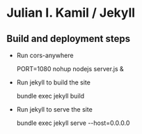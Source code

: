 # Julian I. Kamil / Jekyll

## Build and deployment steps

* Run cors-anywhere

    PORT=1080 nohup nodejs server.js &

* Run jekyll to build the site

    bundle exec jekyll build

* Run jekyll to serve the site

    bundle exec jekyll serve --host=0.0.0.0
